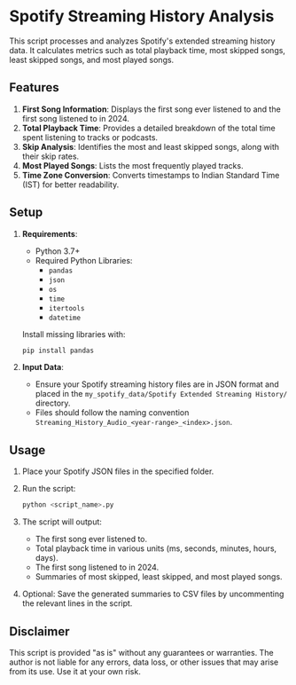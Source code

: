 # Spotify Streaming History Analysis

This script processes and analyzes Spotify's extended streaming history data. It calculates metrics such as total playback time, most skipped songs, least skipped songs, and most played songs.

## Features

1. **First Song Information**: Displays the first song ever listened to and the first song listened to in 2024.
2. **Total Playback Time**: Provides a detailed breakdown of the total time spent listening to tracks or podcasts.
3. **Skip Analysis**: Identifies the most and least skipped songs, along with their skip rates.
4. **Most Played Songs**: Lists the most frequently played tracks.
5. **Time Zone Conversion**: Converts timestamps to Indian Standard Time (IST) for better readability.

## Setup

1. **Requirements**:
   - Python 3.7+
   - Required Python Libraries:
     - `pandas`
     - `json`
     - `os`
     - `time`
     - `itertools`
     - `datetime`

   Install missing libraries with:
   ```bash
   pip install pandas
   ```

2. **Input Data**:
   - Ensure your Spotify streaming history files are in JSON format and placed in the `my_spotify_data/Spotify Extended Streaming History/` directory.
   - Files should follow the naming convention `Streaming_History_Audio_<year-range>_<index>.json`.

## Usage

1. Place your Spotify JSON files in the specified folder.
2. Run the script:
   ```bash
   python <script_name>.py
   ```

3. The script will output:
   - The first song ever listened to.
   - Total playback time in various units (ms, seconds, minutes, hours, days).
   - The first song listened to in 2024.
   - Summaries of most skipped, least skipped, and most played songs.

4. Optional: Save the generated summaries to CSV files by uncommenting the relevant lines in the script.

## Disclaimer

This script is provided "as is" without any guarantees or warranties. The author is not liable for any errors, data loss, or other issues that may arise from its use. Use it at your own risk.
